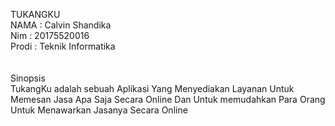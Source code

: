 TUKANGKU <BR>
  NAMA : Calvin Shandika <br>
  Nim : 20175520016 <br>
  Prodi : Teknik Informatika <br>
  <br>
  <br>
  Sinopsis<br>
  TukangKu adalah sebuah Aplikasi Yang Menyediakan Layanan Untuk Memesan Jasa Apa Saja Secara Online Dan Untuk memudahkan Para Orang Untuk Menawarkan Jasanya Secara Online
